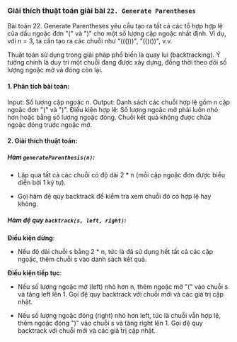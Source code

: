 ### Giải thích thuật toán giải bài `22. Generate Parentheses`

Bài toán 22. Generate Parentheses yêu cầu tạo ra tất cả các tổ hợp hợp lệ của dấu ngoặc đơn "(" và ")" cho một số lượng cặp ngoặc nhất định. Ví dụ, với n = 3, ta cần tạo ra các chuỗi như "((()))", "(()())", v.v.

Thuật toán sử dụng trong giải pháp phổ biến là quay lui (backtracking). Ý tưởng chính là duy trì một chuỗi đang được xây dựng, đồng thời theo dõi số lượng ngoặc mở và đóng còn lại.

#### 1. Phân tích bài toán:

Input: Số lượng cặp ngoặc n.
Output: Danh sách các chuỗi hợp lệ gồm n cặp ngoặc đơn "(" và ")".
Điều kiện hợp lệ:
Số lượng ngoặc mở phải luôn nhỏ hơn hoặc bằng số lượng ngoặc đóng.
Chuỗi kết quả không được chứa ngoặc đóng trước ngoặc mở.
#### 2. Giải thích thuật toán:

##### Hàm `generateParenthesis(n)`:

- Lặp qua tất cả các chuỗi có độ dài 2 * n (mỗi cặp ngoặc đơn được biểu diễn bởi 1 ký tự).

- Gọi hàm đệ quy backtrack để kiểm tra xem chuỗi đó có hợp lệ hay không.

##### Hàm đệ quy `backtrack(s, left, right)`:

**Điều kiện dừng**:

- Nếu độ dài chuỗi s bằng 2 * n, tức là đã sử dụng hết tất cả các cặp ngoặc, thêm chuỗi s vào danh sách kết quả.

**Điều kiện tiếp tục**:

- Nếu số lượng ngoặc mở (left) nhỏ hơn n, thêm ngoặc mở "(" vào chuỗi s và tăng left lên 1. Gọi đệ quy backtrack với chuỗi mới và các giá trị cập nhật.

- Nếu số lượng ngoặc đóng (right) nhỏ hơn left, tức là chuỗi vẫn hợp lệ, thêm ngoặc đóng ")" vào chuỗi s và tăng right lên 1. Gọi đệ quy backtrack với chuỗi mới và các giá trị cập nhật.